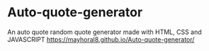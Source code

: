 # Auto-quote-generator
An auto quote random quote generator made with HTML, CSS and JAVASCRIPT
https://mayhoral8.github.io/Auto-quote-generator/
